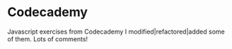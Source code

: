 # Codecademy

Javascript exercises from Codecademy
I modified|refactored|added some of them. Lots of comments!
